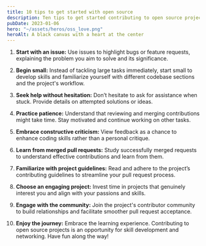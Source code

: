 ```yaml
---
title: 10 tips to get started with open source
description: Ten tips to get started contributing to open source projects and landing your first pull request from a beginner maintainer.
pubDate: 2023-01-06
hero: "~/assets/heros/oss_love.png"
heroAlt: A black canvas with a heart at the center
---
```


1. **Start with an issue:** Use issues to highlight bugs or feature requests, explaining the problem you aim to solve and its significance.

2. **Begin small:** Instead of tackling large tasks immediately, start small to develop skills and familiarize yourself with different codebase sections and the project's workflow.

3. **Seek help without hesitation:** Don’t hesitate to ask for assistance when stuck. Provide details on attempted solutions or ideas.

4. **Practice patience:** Understand that reviewing and merging contributions might take time. Stay motivated and continue working on other tasks.

5. **Embrace constructive criticism:** View feedback as a chance to enhance coding skills rather than a personal critique.

6. **Learn from merged pull requests:** Study successfully merged requests to understand effective contributions and learn from them.

7. **Familiarize with project guidelines:** Read and adhere to the project’s contributing guidelines to streamline your pull request process.

8. **Choose an engaging project:** Invest time in projects that genuinely interest you and align with your passions and skills.

9. **Engage with the community:** Join the project's contributor community to build relationships and facilitate smoother pull request acceptance.

10. **Enjoy the journey:** Embrace the learning experience. Contributing to open source projects is an opportunity for skill development and networking. Have fun along the way!
